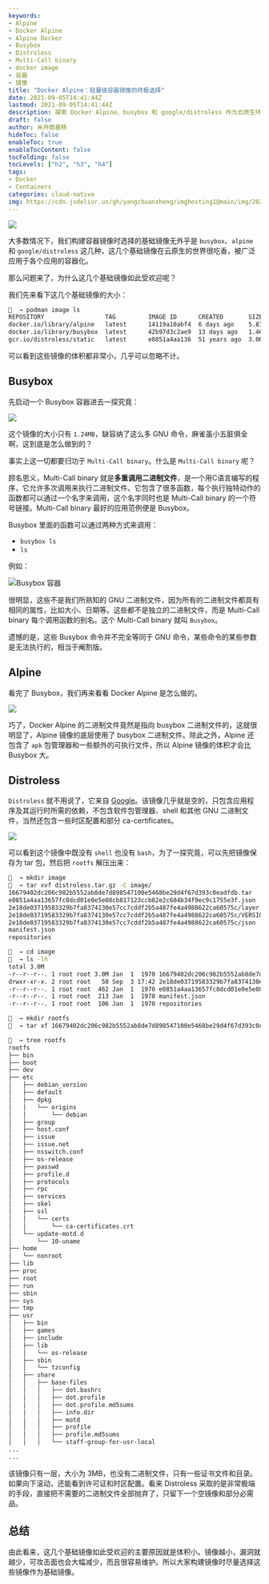 ```yaml
---
keywords:
- Alpine
- Docker Alpine
- Alpine Docker
- Busybox
- Distroless
- Multi-Call binary
- docker image
- 容器
- 镜像
title: "Docker Alpine：轻量级容器镜像的终极选择"
date: 2021-09-05T14:41:44Z
lastmod: 2021-09-05T14:41:44Z
description: 探索 Docker Alpine、busybox 和 google/distroless 作为云原生环境中基础镜像受欢迎的原因。了解它们的紧凑体积、Busybox 中的 Multi-Call binary 等独特特性，以及它们如何通过精简设计最小化漏洞。适合对高效且安全的基础镜像感兴趣的容器化爱好者。
draft: false
author: 米开朗基杨
hideToc: false
enableToc: true
enableTocContent: false
tocFolding: false
tocLevels: ["h2", "h3", "h4"]
tags:
- Docker
- Containers
categories: cloud-native
img: https://cdn.jsdelivr.us/gh/yangchuansheng/imghosting1@main/img/202109061101268.png
---
```


![](https://cdn.jsdelivr.us/gh/yangchuansheng/imghosting1@main/img/202109061100474.jpg)

大多数情况下，我们构建容器镜像时选择的基础镜像无外乎是 `busybox`、`alpine` 和 `google/distroless` 这几种，这几个基础镜像在云原生的世界很吃香，被广泛应用于各个应用的容器化。

那么问题来了，为什么这几个基础镜像如此受欢迎呢？

我们先来看下这几个基础镜像的大小：

```bash
🐳  → podman image ls 
REPOSITORY                 TAG         IMAGE ID      CREATED       SIZE
docker.io/library/alpine   latest      14119a10abf4  6 days ago    5.87 MB
docker.io/library/busybox  latest      42b97d3c2ae9  13 days ago   1.46 MB
gcr.io/distroless/static   latest      e0851a4aa136  51 years ago  3.06 MB
```

可以看到这些镜像的体积都非常小，几乎可以忽略不计。

## Busybox

先启动一个 Busybox 容器进去一探究竟：

![](https://cdn.jsdelivr.us/gh/yangchuansheng/imghosting1@main/img/202109041230369.png)

这个镜像的大小只有 `1.24MB`，缺容纳了这么多 GNU 命令，麻雀虽小五脏俱全啊，这到底是怎么做到的？

事实上这一切都要归功于 `Multi-Call binary`。什么是 `Multi-Call binary` 呢？

顾名思义，Multi-Call binary 就是**多重调用二进制文件**，是一个用C语言编写的程序，它允许多次调用来执行二进制文件。它包含了很多函数，每个执行独特动作的函数都可以通过一个名字来调用，这个名字同时也是 Multi-Call binary 的一个符号链接。Multi-Call binary 最好的应用范例便是 Busybox。

Busybox 里面的函数可以通过两种方式来调用：

+ `busybox ls`
+ `ls`

例如：

![Busybox 容器](https://cdn.jsdelivr.us/gh/yangchuansheng/imghosting1@main/img/202109041231190.png)

很明显，这些不是我们所熟知的 GNU 二进制文件，因为所有的二进制文件都具有相同的属性，比如大小、日期等。这些都不是独立的二进制文件，而是 Multi-Call binary 每个调用函数的别名。这个 Multi-Call binary 就叫 `Busybox`。

遗憾的是，这些 Busybox 命令并不完全等同于 GNU 命令，某些命令的某些参数是无法执行的，相当于阉割版。

## Alpine

看完了 Busybox，我们再来看看 Docker Alpine 是怎么做的。

![](https://cdn.jsdelivr.us/gh/yangchuansheng/imghosting1@main/img/202109041238238.png)

巧了，Docker Alpine 的二进制文件竟然是指向 busybox 二进制文件的，这就很明显了，Alpine 镜像的底层使用了 busybox 二进制文件。除此之外，Alpine 还包含了 `apk` 包管理器和一些额外的可执行文件，所以 Alpine 镜像的体积才会比 Busybox 大。

## Distroless

`Distroless` 就不用说了，它来自 [Google](https://github.com/GoogleContainerTools/distroless)。该镜像几乎就是空的，只包含应用程序及其运行时所需的依赖，不包含软件包管理器、shell 和其他 GNU 二进制文件，当然还包含一些时区配置和部分 ca-certificates。

![](https://cdn.jsdelivr.us/gh/yangchuansheng/imghosting1@main/img/202109041251164.png)

可以看到这个镜像中既没有 `shell` 也没有 `bash`，为了一探究竟，可以先把镜像保存为 tar 包，然后把 `rootfs` 解压出来：

```bash
🐳  → mkdir image
🐳  → tar xvf distroless.tar.gz -C image/
16679402dc206c982b5552ab8de7d898547100e5468be29d4f67d393c0eadfdb.tar
e0851a4aa13657fc8dcd01e0e5e08cb817123ccb82e2c604b34f9ec9c1755e3f.json
2e18de03719583329b7fa8374130e57cc7cddf2b5a487fe4a4988622ca60575c/layer.tar
2e18de03719583329b7fa8374130e57cc7cddf2b5a487fe4a4988622ca60575c/VERSION
2e18de03719583329b7fa8374130e57cc7cddf2b5a487fe4a4988622ca60575c/json
manifest.json
repositories

🐳  → cd image
🐳  → ls -lh
total 3.0M
-r--r--r--. 1 root root 3.0M Jan  1  1970 16679402dc206c982b5552ab8de7d898547100e5468be29d4f67d393c0eadfdb.tar
drwxr-xr-x. 2 root root   50 Sep  3 17:42 2e18de03719583329b7fa8374130e57cc7cddf2b5a487fe4a4988622ca60575c
-r--r--r--. 1 root root  462 Jan  1  1970 e0851a4aa13657fc8dcd01e0e5e08cb817123ccb82e2c604b34f9ec9c1755e3f.json
-r--r--r--. 1 root root  213 Jan  1  1970 manifest.json
-r--r--r--. 1 root root  106 Jan  1  1970 repositories

🐳  → mkdir rootfs
🐳  → tar xf 16679402dc206c982b5552ab8de7d898547100e5468be29d4f67d393c0eadfdb.tar -C rootfs

🐳  → tree rootfs
rootfs
├── bin
├── boot
├── dev
├── etc
│   ├── debian_version
│   ├── default
│   ├── dpkg
│   │   └── origins
│   │       └── debian
│   ├── group
│   ├── host.conf
│   ├── issue
│   ├── issue.net
│   ├── nsswitch.conf
│   ├── os-release
│   ├── passwd
│   ├── profile.d
│   ├── protocols
│   ├── rpc
│   ├── services
│   ├── skel
│   ├── ssl
│   │   └── certs
│   │       └── ca-certificates.crt
│   └── update-motd.d
│       └── 10-uname
├── home
│   └── nonroot
├── lib
├── proc
├── root
├── run
├── sbin
├── sys
├── tmp
├── usr
│   ├── bin
│   ├── games
│   ├── include
│   ├── lib
│   │   └── os-release
│   ├── sbin
│   │   └── tzconfig
│   ├── share
│   │   ├── base-files
│   │   │   ├── dot.bashrc
│   │   │   ├── dot.profile
│   │   │   ├── dot.profile.md5sums
│   │   │   ├── info.dir
│   │   │   ├── motd
│   │   │   ├── profile
│   │   │   ├── profile.md5sums
│   │   │   └── staff-group-for-usr-local
...
...
```

该镜像只有一层，大小为 3MB，也没有二进制文件，只有一些证书文件和目录。如果向下滚动，还能看到许可证和时区配置。看来 Distroless 采取的是非常极端的手段，直接把不需要的二进制文件全部抛弃了，只留下一个空镜像和部分必需品。

## 总结

由此看来，这几个基础镜像如此受欢迎的主要原因就是体积小。镜像越小，漏洞就越少，可攻击面也会大幅减少，而且很容易维护。所以大家构建镜像时尽量选择这些镜像作为基础镜像。